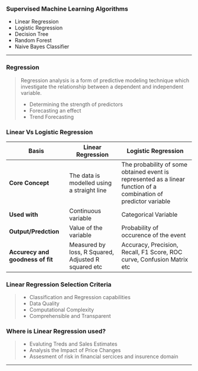 

### Supervised Machine Learning Algorithms
* Linear Regression
* Logistic Regression
* Decision Tree
* Random Forest
* Naive Bayes Classifier


---

### **Regression**
> Regression analysis is a form of predictive modeling technique which investigate the relationship between a dependent and independent variable. 
> * Determining the strength of predictors 
> * Forecasting an effect
> * Trend Forecasting 

### **Linear Vs Logistic Regression**

Basis | Linear Regression | Logistic Regression 
------ | ------- | --------
 **Core Concept** | The data is modelled using a straight line | The probability of some obtained event is represented as a linear function of a combination of predictor variable
 **Used with** | Continuous variable | Categorical Variable
 **Output/Predction** | Value of the variable | Probability of occurence of the event
 **Accurecy and goodness of fit** | Measured by loss, R Squared, Adjusted R squared etc | Accuracy, Precision, Recall, F1 Score, ROC curve, Confusion Matrix etc


### **Linear Regression Selection Criteria**
> * Classification and Regression capabilities 
> * Data Quality
> * Computational Complexity
> * Comprehensible and Transparent

### **Where is Linear Regression used?**
> * Evaluting Treds and Sales Estimates
> * Analysis the Impact of Price Changes
> * Assesment of risk in financial sercices and insurence domain

 ---